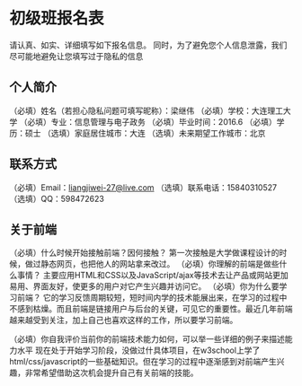 # 初级班报名表

请认真、如实、详细填写如下报名信息。
同时，为了避免您个人信息泄露，我们尽可能地避免让您填写过于隐私的信息

## 个人简介

（必填）姓名（若担心隐私问题可填写昵称）：梁继伟
（必填）学校：大连理工大学
（必填）专业：信息管理与电子政务
（必填）毕业时间：2016.6
（必填）学历：硕士
（选填）家庭居住城市：大连
（选填）未来期望工作城市：北京

## 联系方式

（必填）Email：liangjiwei-27@live.com
（选填）联系电话：15840310527
（选填）QQ：598472623

## 关于前端

（必填）什么时候开始接触前端？因何接触？
第一次接触是大学做课程设计的时候，做过静态网页，也把他人的网站拿来改过。
（必填）你理解的前端是做些什么事情？
主要应用HTML和CSS以及JavaScript/ajax等技术去让产品或网站更加易用、界面友好，使更多的用户对它产生兴趣并访问它。
（必填）你为什么要学习前端？
它的学习反馈周期较短，短时间内学的技术能展出来，在学习的过程中不感到枯燥。而且前端是链接用户与后台的关键，可见它的重要性。最近几年前端越来越受到关注，加上自己也喜欢这样的工作，所以要学习前端。

（必填）你自我评价当前你的前端技术能力如何，可以举一些详细的例子来描述能力水平
现在处于开始学习阶段，没做过什具体项目，在w3school上学了html/css/javascript的一些基础知识。但在学习的过程中逐渐感到对前端产生兴趣，非常希望借助这次机会提升自己有关前端的技能。
